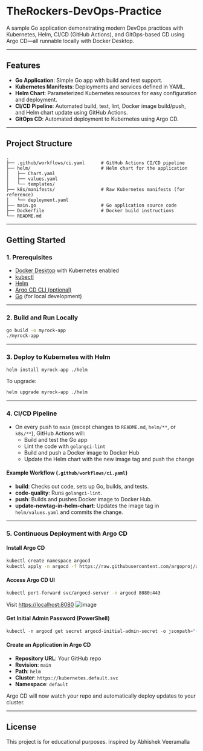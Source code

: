 # TheRockers-DevOps-Practice

A sample Go application demonstrating modern DevOps practices with Kubernetes, Helm, CI/CD (GitHub Actions), and GitOps-based CD using Argo CD—all runnable locally with Docker Desktop.

---

## Features

- **Go Application**: Simple Go app with build and test support.
- **Kubernetes Manifests**: Deployments and services defined in YAML.
- **Helm Chart**: Parameterized Kubernetes resources for easy configuration and deployment.
- **CI/CD Pipeline**: Automated build, test, lint, Docker image build/push, and Helm chart update using GitHub Actions.
- **GitOps CD**: Automated deployment to Kubernetes using Argo CD.

---

## Project Structure

```
.
├── .github/workflows/ci.yaml      # GitHub Actions CI/CD pipeline
├── helm/                          # Helm chart for the application
│   ├── Chart.yaml
│   ├── values.yaml
│   └── templates/
├── k8s/manifests/                 # Raw Kubernetes manifests (for reference)
│   └── deployment.yaml
├── main.go                        # Go application source code
├── Dockerfile                     # Docker build instructions
└── README.md
```

---

## Getting Started

### 1. Prerequisites

- [Docker Desktop](https://www.docker.com/products/docker-desktop/) with Kubernetes enabled
- [kubectl](https://kubernetes.io/docs/tasks/tools/)
- [Helm](https://helm.sh/docs/intro/install/)
- [Argo CD CLI (optional)](https://argo-cd.readthedocs.io/en/stable/cli_installation/)
- [Go](https://go.dev/doc/install) (for local development)

---

### 2. Build and Run Locally

```sh
go build -o myrock-app
./myrock-app
```

---

### 3. Deploy to Kubernetes with Helm

```sh
helm install myrock-app ./helm
```

To upgrade:
```sh
helm upgrade myrock-app ./helm
```

---

### 4. CI/CD Pipeline

- On every push to `main` (except changes to `README.md`, `helm/**`, or `k8s/**`), GitHub Actions will:
  - Build and test the Go app
  - Lint the code with `golangci-lint`
  - Build and push a Docker image to Docker Hub
  - Update the Helm chart with the new image tag and push the change

#### Example Workflow (`.github/workflows/ci.yaml`)

- **build**: Checks out code, sets up Go, builds, and tests.
- **code-quality**: Runs `golangci-lint`.
- **push**: Builds and pushes Docker image to Docker Hub.
- **update-newtag-in-helm-chart**: Updates the image tag in `helm/values.yaml` and commits the change.

---

### 5. Continuous Deployment with Argo CD

#### Install Argo CD

```sh
kubectl create namespace argocd
kubectl apply -n argocd -f https://raw.githubusercontent.com/argoproj/argo-cd/stable/manifests/install.yaml
```

#### Access Argo CD UI

```sh
kubectl port-forward svc/argocd-server -n argocd 8080:443
```
Visit [https://localhost:8080](https://localhost:8080)
![image](https://github.com/user-attachments/assets/ee089876-9e6c-4d18-9fb5-8b1ee6882bc3)


#### Get Initial Admin Password (PowerShell)

```powershell
kubectl -n argocd get secret argocd-initial-admin-secret -o jsonpath="{.data.password}" | %{ [System.Text.Encoding]::UTF8.GetString([System.Convert]::FromBase64String($_)) }
```

#### Create an Application in Argo CD

- **Repository URL**: Your GitHub repo
- **Revision**: `main`
- **Path**: `helm`
- **Cluster**: `https://kubernetes.default.svc`
- **Namespace**: `default`

Argo CD will now watch your repo and automatically deploy updates to your cluster.

---

## License

This project is for educational purposes.
inspired by Abhishek Veeramalla
